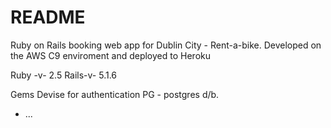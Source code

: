 # README

Ruby on Rails booking web app for  Dublin City - Rent-a-bike.
Developed on the AWS C9 enviroment and deployed to Heroku

Ruby -v- 2.5
Rails-v- 5.1.6

Gems
Devise for authentication
PG - postgres d/b.





* ...
